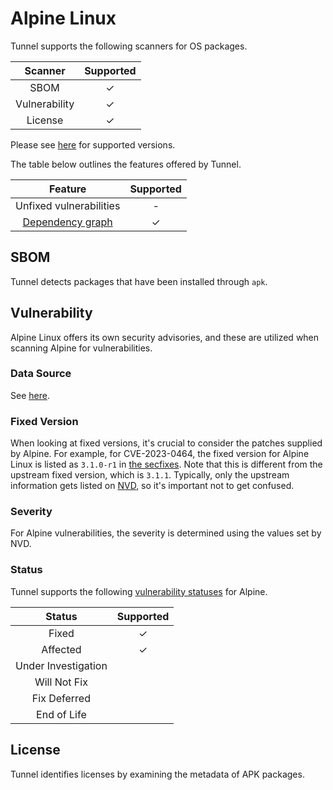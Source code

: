 # Alpine Linux

Tunnel supports the following scanners for OS packages.

|    Scanner    | Supported |
| :-----------: | :-------: |
|     SBOM      |     ✓     |
| Vulnerability |     ✓     |
|    License    |     ✓     |

Please see [here](index.md#supported-os) for supported versions.

The table below outlines the features offered by Tunnel.

|               Feature                | Supported |
| :----------------------------------: | :-------: |
|       Unfixed vulnerabilities        |     -     |
| [Dependency graph][dependency-graph] |     ✓     |

## SBOM

Tunnel detects packages that have been installed through `apk`.

## Vulnerability

Alpine Linux offers its own security advisories, and these are utilized when scanning Alpine for vulnerabilities.

### Data Source

See [here](../../scanner/vulnerability.md#data-sources).

### Fixed Version

When looking at fixed versions, it's crucial to consider the patches supplied by Alpine.
For example, for CVE-2023-0464, the fixed version for Alpine Linux is listed as `3.1.0-r1` in [the secfixes][CVE-2023-0464].
Note that this is different from the upstream fixed version, which is `3.1.1`.
Typically, only the upstream information gets listed on [NVD], so it's important not to get confused.

### Severity

For Alpine vulnerabilities, the severity is determined using the values set by NVD.

### Status

Tunnel supports the following [vulnerability statuses] for Alpine.

|       Status        | Supported |
| :-----------------: | :-------: |
|        Fixed        |     ✓     |
|      Affected       |     ✓     |
| Under Investigation |           |
|    Will Not Fix     |           |
|    Fix Deferred     |           |
|     End of Life     |           |

## License

Tunnel identifies licenses by examining the metadata of APK packages.

[dependency-graph]: ../../configuration/reporting.md#show-origins-of-vulnerable-dependencies
[secdb]: https://secdb.alpinelinux.org/
[CVE-2023-0464]: https://gitlab.alpinelinux.org/alpine/aports/-/blob/dad5b7380ab3be705951ce6fd2d7bba513d6a744/main/openssl/APKBUILD#L36-37
[NVD]: https://nvd.nist.gov/vuln/detail/CVE-2023-0464
[vulnerability statuses]: ../../configuration/filtering.md#by-status
